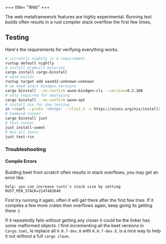 +++
title= "Web"
+++


The web metaframework features are highly experimental. Running test builds often results in a rust compiler stack overflow the first few times,

## Testing

Here's the requirements for verifying everything works.

```sh
# currently nightly is a requirement
rustup default nightly
# install prebuilt binaries
cargo install cargo-binstall
# wasm builds
rustup target add wasm32-unknown-unknown
# we need exact bindgen versions
cargo binstall --no-confirm wasm-bindgen-cli --version=0.2.100
# only required for deploying
cargo binstall --no-confirm wasm-opt
# install nix for dom testing
sh <(curl --proto '=https' --tlsv1.2 -L https://nixos.org/nix/install) --daemon
# Command runner
cargo binstall just
# Test runner
just install-sweet
# Run all tests
just test-rsx
```

### Troubleshooting


#### Compile Errors

Building beet from scratch often results in stack overflows, you may get an error like:
```
help: you can increase rustc's stack size by setting RUST_MIN_STACK=2147483648
```
First try running it again, often it will get there after the first few tries. If it compiles a few more crates then overflows again, keep going its getting there :)

If it repeatedly fails without getting any closer it could be the linker has some malformed objects. I find incrementing all the beet versions in `Cargo.toml`, ie replace all `0.0.7-dev.8` with `0.0.7-dev.9`, is a nice way to help it out without a full `cargo clean`.
